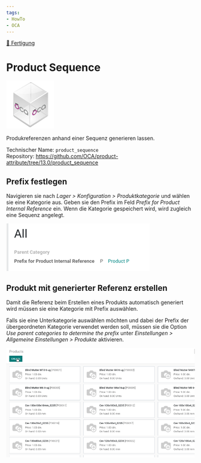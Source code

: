 ```yaml
---
tags:
- HowTo
- OCA
---
```

[🔗 Fertigung](Fertigung.md)
# Product Sequence
![icon_oca_app](assets/icon_oca_app.png)

Produkreferenzen anhand einer Sequenz generieren lassen.

Technischer Name: `product_sequence`\
Repository: <https://github.com/OCA/product-attribute/tree/13.0/product_sequence>

## Prefix festlegen

Navigieren sie nach *Lager > Konfiguration > Produktkategorie* und wählen sie eine Kategorie aus. Geben sie den Prefix im Feld *Prefix for Product Internal Reference* ein. Wenn die Kategorie gespeichert wird, wird zugleich eine Sequenz angelegt.

![](assets/Product%20Sequence%20Prefix%20erstellt.png)

## Produkt mit generierter Referenz erstellen

Damit die Referenz beim Erstellen eines Produkts automatisch generiert wird müssen sie eine Kategorie mit Prefix auswählen.

Falls sie eine Unterkategorie auswählen möchten und dabei der Prefix der übergeordneten Kategorie verwendet werden soll, müssen sie die Option *Use parent categories to determine the prefix* unter *Einstellungen > Allgemeine Einstellungen > Produkte* aktivieren.

![Product Sequence Erstellen](assets/Product%20Sequence%20Erstellen.gif)

